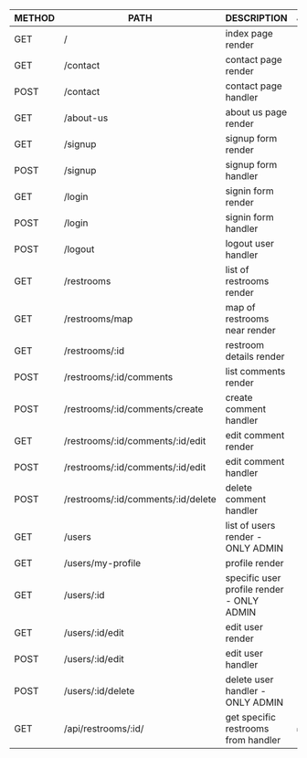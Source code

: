 | METHOD | PATH                               | DESCRIPTION                                 | JSON |
|--------|------------------------------------|---------------------------------------------|------|
| GET    | /                                  | index page render                           |      |
| GET    | /contact                           | contact page render                         |      |
| POST   | /contact                           | contact page handler                        |      |
| GET    | /about-us                          | about us page render                        |      |
| GET    | /signup                            | signup form render                          |      |
| POST   | /signup                            | signup form handler                         |      |
| GET    | /login                             | signin form render                          |      |
| POST   | /login                             | signin form handler                         |      |
| POST   | /logout                            | logout user handler                         |      |
| GET    | /restrooms                         | list of restrooms render                    |      |
| GET    | /restrooms/map                     | map of restrooms near render                |      |
| GET    | /restrooms/:id                     | restroom details render                     |      |
| POST   | /restrooms/:id/comments            | list comments render                        |      |
| POST   | /restrooms/:id/comments/create     | create comment handler                      |      |
| GET    | /restrooms/:id/comments/:id/edit   | edit comment render                         |      |
| POST   | /restrooms/:id/comments/:id/edit   | edit comment handler                        |      |
| POST   | /restrooms/:id/comments/:id/delete | delete comment handler                      |      |
| GET    | /users                             | list of users render - ONLY ADMIN           |      |
| GET    | /users/my-profile                  | profile render                              |      |
| GET    | /users/:id                         | specific user profile render  -  ONLY ADMIN |      |
| GET    | /users/:id/edit                    | edit user render                            |      |
| POST   | /users/:id/edit                    | edit user handler                           |      |
| POST   | /users/:id/delete                  | delete user handler - ONLY ADMIN            |      |
| GET    | /api/restrooms/:id/                | get specific restrooms from handler         | ✅   |
